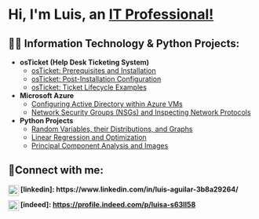 <h1>Hi, I'm Luis, an <a href="https://www.linkedin.com/in/luis-aguilar-3b8a29264">IT Professional!</a></h1>

<h2>👨‍💻 Information Technology & Python Projects:</h2>

- <b>osTicket (Help Desk Ticketing System)</b>
  - [osTicket: Prerequisites and Installation](https://github.com/dclui5/osticket-prereqs)
  - [osTicket: Post-Installation Configuration](https://github.com/joshmadakorcc/post-install-config)
  - [osTicket: Ticket Lifecycle Examples](https://github.com/joshmadakorcc/ticket-lifecycle)
- <b>Microsoft Azure</b>
  - [Configuring Active Directory within Azure VMs](https://github.com/joshmadakorcc/configure-ad)
  - [Network Security Groups (NSGs) and Inspecting Network Protocols](https://github.com/joshmadakorcc/azure-network-protocols)
- <b>Python Projects</b>
  - [Random Variables, their Distributions, and Graphs](http://localhost:8888/notebooks/Box/Spring%20Semester%202023/M382/Assignments/assignment%202/math382_LabAssign02.ipynb)
  - [Linear Regression and Optimization](http://localhost:8888/notebooks/Box/Spring%20Semester%202023/M382/Assignments/assignment%203/math382_LabAssign03.Luis%20Aguilar.ipynb)
  - [Principal Component Analysis and Images](https://github.com/dclui5/Principal-Component-Analysis-PCA-and-Images)

<h2>🤳Connect with me:</h2>

<img align="left" alt="Luis | LinkedIn" width="22px" src="https://cdn.jsdelivr.net/npm/simple-icons@v3/icons/linkedin.svg" />
<b>[linkedin]: https://www.linkedin.com/in/luis-aguilar-3b8a29264/</b>

<b><img align="left" alt="Luis | Indeed" width="22px" src="https://i.imgur.com/cXYXJqY.png" /></b>
<b>[indeed]: https://profile.indeed.com/p/luisa-s63ll58</b>
